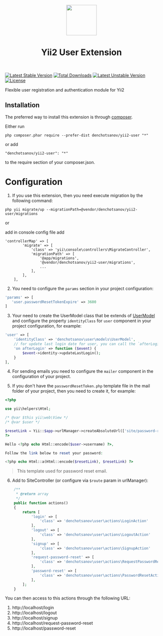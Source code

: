 <p align="center">
    <a href="https://github.com/yiisoft" target="_blank">
        <img src="https://avatars0.githubusercontent.com/u/993323" height="100px">
    </a>
    <h1 align="center">Yii2 User Extension</h1>
    <br>
</p>

[![Latest Stable Version](https://poser.pugx.org/denchotsanov/yii2user/v/stable)](https://packagist.org/packages/denchotsanov/yii2user)
[![Total Downloads](https://poser.pugx.org/denchotsanov/yii2user/downloads)](https://packagist.org/packages/denchotsanov/yii2user)
[![Latest Unstable Version](https://poser.pugx.org/denchotsanov/yii2user/v/unstable)](https://packagist.org/packages/denchotsanov/yii2user)
[![License](https://poser.pugx.org/denchotsanov/yii2user/license)](https://packagist.org/packages/denchotsanov/yii2user)

Flexible user registration and authentication module for Yii2

Installation
------------

The preferred way to install this extension is through [composer](http://getcomposer.org/download/).

Either run

```
php composer.phar require --prefer-dist denchotsanov/yii2-user "*"
```

or add

```
"denchotsanov/yii2-user": "*"
```

to the require section of your composer.json.
         

Configuration
=============
1) If you use this extension, then you need execute migration by the following command:
```
php yii migrate/up --migrationPath=@vendor/denchotsanov/yii2-user/migrations
```
or

add in console config file add 
```
'controllerMap' => [
        'migrate' => [
            'class' => 'yii\console\controllers\MigrateController',
            'migrationPath' => [
                '@app/migrations',
                '@vendor/denchotsanov/yii2-user/migrations',
                ...
            ],
        ],
    ],
```
2) You need to configure the `params` section in your project configuration:
```php
'params' => [
   'user.passwordResetTokenExpire' => 3600
]
```
3) Your need to create the UserModel class that be extends of [UserModel](https://github.com/denchotsanov/yii2-user/blob/master/models/BaseUserModel.php) and configure the property `identityClass` for `user` component in your project configuration, for example:
```php
'user' => [
    'identityClass' => 'denchotsanov\user\models\UserModel',
    // for update last login date for user, you can call the `afterLogin` event as follows
    'on afterLogin' => function ($event) {
        $event->identity->updateLastLogin();
    }
],
```

4) For sending emails you need to configure the `mailer` component in the configuration of your project.

5) If you don't have the `passwordResetToken.php` template file in the mail folder of your project, then you need to create it, for example:
```php
<?php

use yii\helpers\Html;

/* @var $this yii\web\View */
/* @var $user */

$resetLink = Yii::$app->urlManager->createAbsoluteUrl(['site/password-reset', 'token' => $user->password_reset_token]);
?>

Hello <?php echo Html::encode($user->username) ?>,

Follow the link below to reset your password:

<?php echo Html::a(Html::encode($resetLink), $resetLink) ?>

```
> This template used for password reset email.

6) Add to SiteController (or configure via `$route` param in urlManager):
```php
    /**
     * @return array
     */
    public function actions()
    {
        return [
            'login' => [
                'class' => 'denchotsanov\user\actions\LoginAction'
            ],
            'logout' => [
                'class' => 'denchotsanov\user\actions\LogoutAction'
            ],
            'signup' => [
                'class' => 'denchotsanov\user\actions\SignupAction'
            ],
            'request-password-reset' => [
                'class' => 'denchotsanov\user\actions\RequestPasswordResetAction'
            ],
            'password-reset' => [
                'class' => 'denchotsanov\user\actions\PasswordResetAction'
            ],
        ];
    }
```

You can then access to this actions through the following URL:

1. http://localhost/login
2. http://localhost/logout
3. http://localhost/signup
4. http://localhost/request-password-reset
5. http://localhost/password-reset                
